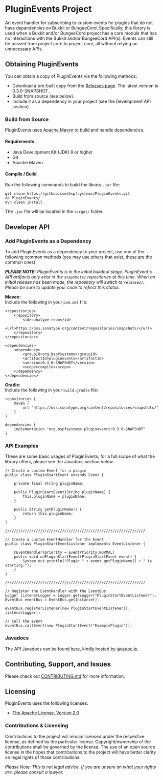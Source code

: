 # PluginEvents Project

An event handler for subscribing to custom events for plugins that do not have dependencies on Bukkit or BungeeCord. Specifically, this library is used when a Bukkit and/or BungeeCord project has a core module that has no interactions with the Bukkit and/or BungeeCord API(s). Events can still be passed from project core to project core, all without relying on unnecessary APIs.

## Obtaining PluginEvents

You can obtain a copy of PluginEvents via the following methods:
- Download a pre-built copy from the [Releases page](https://github.com/bspfsystems/PluginEvents/releases/latest/). The latest version is 0.3.0-SNAPSHOT.
- Build from source (see below).
- Include it as a dependency in your project (see the Development API section).

### Build from Source

PluginEvents uses [Apache Maven](https://maven.apache.org/) to build and handle dependencies.

#### Requirements

- Java Development Kit (JDK) 8 or higher
- Git
- Apache Maven

#### Compile / Build

Run the following commands to build the library `.jar` file:
```
git clone https://github.com/bspfsystems/PluginEvents.git
cd PluginEvents/
mvn clean install
```

The `.jar` file will be located in the `target/` folder.

## Developer API

### Add PluginEvents as a Dependency

To add PluginEvents as a dependency to your project, use one of the following common methods (you may use others that exist, these are the common ones):

_**PLEASE NOTE:** PluginEvents is in the initial buildout stage. PluginEvent's API artifacts only exist in the `snapshots/` repositories at this time. When an initial release has been made, the repository will switch to `releases/`. Please be sure to update your code to reflect this status._

**Maven:**<br />
Include the following in your `pom.xml` file:<br />
```
<repositories>
    <repository>
        <id>sonatype-repo</id>
        <url>https://oss.sonatype.org/content/repositories/snapshots/</url>
    </repository>
</repositories>

<dependencies>
    <dependency>
        <groupId>org.bspfsystems</groupId>
        <artifactId>pluginevents</artifactId>
        <version>0.3.0-SNAPSHOT</version>
        <scope>compile</scope>
    </dependency>
</dependencies>
```

**Gradle:**<br />
Include the following in your `build.gradle` file:<br />
```
repositories {
    maven {
        url "https://oss.sonatype.org/content/repositories/snapshots/"
    }
}

dependencies {
    implementation "org.bspfsystems:pluginevents:0.3.0-SNAPSHOT"
}
```

### API Examples

These are some basic usages of PluginEvents; for a full scope of what the library offers, please see the Javadocs section below.
```
// Create a custom Event for a plugin
public class PluginStartEvent extends Event {
    
    private final String pluginName;
    
    public PluginStartEvent(String pluginName) {
        this.pluginName = pluginName;
    }
    
    public String getPluginName() {
        return this.pluginName;
    }
}

////////////////////////////////////////////////////////////////

// Create a custom EventHandler for the Event
public class PluginStartEventListener implements EventListener {
    
    @EventHandler(priority = EventPriority.NORMAL)
    public void onPluginStartEvent(PluginStartEvent event) {
        System.out.println("Plugin " + event.getPluginName() + " is starting.");
    }
}

////////////////////////////////////////////////////////////////

// Register the EventHandler with the EventBus
Logger listenerLogger = Logger.getLogger("PluginStartEventListener");
EventBus eventBus = EventBus.getInstance();

eventBus.registerListener(new PluginStartEventListener(), listenerLogger);

// Call the event
eventBus.callEvent(new PluginStartEvent("ExamplePlugin"));
```

### Javadocs

The API Javadocs can be found [here](https://bspfsystems.org/docs/pluginevents/), kindly hosted by [javadoc.io](https://javadoc.io).

## Contributing, Support, and Issues

Please check out [CONTRIBUTING.md](CONTRIBUTING.md) for more information.

## Licensing

PluginEvents uses the following licenses:
- [The Apache License, Version 2.0](https://apache.org/licenses/LICENSE-2.0.html)

### Contributions & Licensing

Contributions to the project will remain licensed under the respective license, as defined by the particular license. Copyright/ownership of the contributions shall be governed by the license. The use of an open source license in the hopes that contributions to the project will have better clarity on legal rights of those contributions.

_Please Note: This is not legal advice. If you are unsure on what your rights are, please consult a lawyer._
